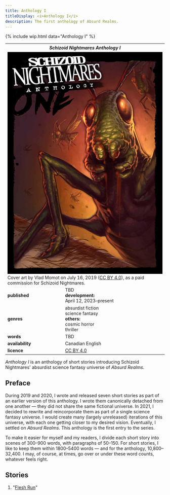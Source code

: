 ```yaml
---
title: Anthology I
titleDisplay: <i>Anthology I</i>
description: The first anthology of Absurd Realms.
---
```


{% include wip.html data="Anthology I" %}

<div class="table right fixed" markdown=0>
    <table class="small blc infobox">
        <tr><th colspan=2><i>Schizoid Nightmares Anthology I</i></th></tr>
        <tr><td colspan=2><a href="/assets/images/schizoid_nightmares_anthology_i.jpg" target="_blank"><img width="100%" src="/assets/images/schizoid_nightmares_anthology_i.jpg" alt="Schizoid Nightmares Anthology I cover"></a><br>Cover art by Vlad Momot on July 16, 2019 (<a href="https://creativecommons.org/licenses/by/4.0/" target="_blank">CC BY 4.0</a>), as a paid commission for Schizoid Nightmares.</td></tr>
        <tr><td><b>published</b></td><td>TBD<br><b>development:</b><br>April 12, 2023–present</td></tr>
        <tr><td><b>genres</b></td><td>absurdist fiction<br>science fantasy<br><b>others:</b><br>cosmic horror<br>thriller</td></tr>
        <tr><td><b>words</b></td><td>TBD</td></tr>
        <tr><td><b>availability</b></td><td>Canadian English</td></tr>
        <tr><td><b>licence</b></td><td><a href="https://creativecommons.org/licenses/by/4.0/" target="_blank">CC BY 4.0</a></td></tr>
    </table>
</div>

*Anthology I* is an anthology of short stories introducing Schizoid Nightmares' absurdist science fantasy universe of *Absurd Realms*.

## Preface
During 2019 and 2020, I wrote and released seven short stories as part of an earlier version of this anthology. I wrote them canonically detached from one another — they did not share the same fictional universe. In 2021, I decided to rewrite and reincorporate them as part of a single science fantasy universe. I would create many (largely unreleased) iterations of this universe, with each one getting closer to my desired vision. Eventually, I settled on *Absurd Realms*. This anthology is the first entry to the series.

To make it easier for myself and my readers, I divide each short story into scenes of 300–900 words, with paragraphs of 50–150. For short stories, I like to keep them within 1800–5400 words — and for the anthology, 10,800–32,400. I may, of course, at times, go over or under these word counts, whatever feels right.

## Stories
1. "[Flesh Run](/anthology-i/flesh-run/)"